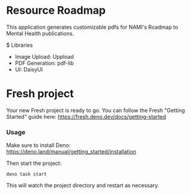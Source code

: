 # Resource Roadmap

This application generates customizable pdfs for NAMI's Roadmap to Mental Health publications. 

$ Libraries

- Image Upload: Uppload
- PDF Generation: pdf-lib
- UI: DaisyUI

# Fresh project

Your new Fresh project is ready to go. You can follow the Fresh "Getting
Started" guide here: https://fresh.deno.dev/docs/getting-started

### Usage

Make sure to install Deno: https://deno.land/manual/getting_started/installation

Then start the project:

```
deno task start
```

This will watch the project directory and restart as necessary.
